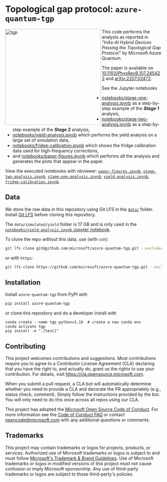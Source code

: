 # Topological gap protocol: `azure-quantum-tgp`
<img width="308" alt="tgp" align="left" src="https://user-images.githubusercontent.com/6897215/196533626-f573acab-15d3-4fe9-932e-12cae7cc251f.png">

This code performs the analysis as reported in _"InAs-Al Hybrid Devices Passing the Topological Gap Protocol"_ by Microsoft Azure Quantum.

The paper is available on [10.1103/PhysRevB.107.245423](https://journals.aps.org/prb/abstract/10.1103/PhysRevB.107.245423) and [arXiv:2207.02472](https://arxiv.org/abs/2207.02472).

See the Jupyter notebooks
* [notebooks/stage-one-analysis.ipynb](notebooks/stage-one-analysis.ipynb) as a step-by-step example of the ***Stage 1*** analysis,
* [notebooks/stage-two-analysis.ipynb](notebooks/stage-two-analysis.ipynb) as a step-by-step example of the ***Stage 2*** analysis,
* [notebooks/yield-analysis.ipynb](notebooks/yield-analysis.ipynb) which performs the yield analysis on a large set of simulation data,
* [notebooks/fridge-calibration.ipynb](notebooks/fridge-calibration.ipynb) which shows the fridge calibration data used for high-frequency corrections,
* and [notebooks/paper-figures.ipynb](notebooks/paper-figures.ipynb) which performs _all_ the analysis and generates the plots that appear in the paper.

View the executed notebooks with nbviewer: [`paper-figures.ipynb`](https://nbviewer.org/github/microsoft/azure-quantum-tgp/blob/executed_notebooks/notebooks/paper-figures.ipynb), [`stage-two-analysis.ipynb`](https://nbviewer.org/github/microsoft/azure-quantum-tgp/blob/executed_notebooks/notebooks/stage-two-analysis.ipynb), [`stage-one-analysis.ipynb`](https://nbviewer.org/github/microsoft/azure-quantum-tgp/blob/executed_notebooks/notebooks/stage-one-analysis.ipynb), [`yield-analysis.ipynb`](https://nbviewer.org/github/microsoft/azure-quantum-tgp/blob/executed_notebooks/notebooks/yield-analysis.ipynb), [`fridge-calibration.ipynb`](https://nbviewer.org/github/microsoft/azure-quantum-tgp/blob/executed_notebooks/notebooks/fridge-calibration.ipynb).

## Data

We store the raw data in this repository using Git LFS in the [`data/`](data) folder.
Install [Git LFS](https://git-lfs.github.com/) before cloning this repository.

The `data/simulated/yield` folder is 17 GB and is only used in the [`notebooks/yield-analysis.ipynb` Jupyter notebook](notebooks/yield-analysis.ipynb).

To clone the repo *without* this data, use (with `ssh`):
```bash
git lfs clone git@github.com:microsoft/azure-quantum-tgp.git --exclude="data/simulated/yield"
```
or with `https`:
```bash
git lfs clone https://github.com/microsoft/azure-quantum-tgp.git --exclude="data/simulated/yield"
```

## Installation

Install `azure-quantum-tgp` from PyPI with
```bash
pip install azure-quantum-tgp
```

or clone this repository and do a developer install with
```
conda create --name tgp python=3.10  # create a new conda env
conda activate tgp
pip install -e ".[test]"
```

## Contributing

This project welcomes contributions and suggestions.  Most contributions require you to agree to a
Contributor License Agreement (CLA) declaring that you have the right to, and actually do, grant us
the rights to use your contribution. For details, visit https://cla.opensource.microsoft.com.

When you submit a pull request, a CLA bot will automatically determine whether you need to provide
a CLA and decorate the PR appropriately (e.g., status check, comment). Simply follow the instructions
provided by the bot. You will only need to do this once across all repos using our CLA.

This project has adopted the [Microsoft Open Source Code of Conduct](https://opensource.microsoft.com/codeofconduct/).
For more information see the [Code of Conduct FAQ](https://opensource.microsoft.com/codeofconduct/faq/) or
contact [opencode@microsoft.com](mailto:opencode@microsoft.com) with any additional questions or comments.

## Trademarks

This project may contain trademarks or logos for projects, products, or services. Authorized use of Microsoft
trademarks or logos is subject to and must follow
[Microsoft's Trademark & Brand Guidelines](https://www.microsoft.com/en-us/legal/intellectualproperty/trademarks/usage/general).
Use of Microsoft trademarks or logos in modified versions of this project must not cause confusion or imply Microsoft sponsorship.
Any use of third-party trademarks or logos are subject to those third-party's policies.

